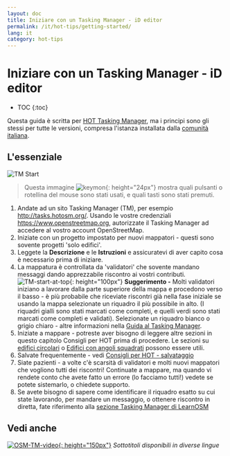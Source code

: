 ```yaml
---
layout: doc
title: Iniziare con un Tasking Manager - iD editor
permalink: /it/hot-tips/getting-started/
lang: it
category: hot-tips
---
```


Iniziare con un Tasking Manager - iD editor
============

- TOC
{:toc}

Questa guida è scritta per [HOT Tasking Manager](http://tasks.hotosm.org/), ma i principi sono gli stessi per tutte le versioni, compresa l'istanza installata dalla [comunità italiana](http://osmit-tm.wmflabs.org/).

L'essenziale
--------------

![TM Start][]

> Questa immagine ![keymon]{: height="24px"} mostra quali pulsanti o rotellina del mouse sono stati usati, e quali tasti sono stati premuti.

1. Andate ad un sito Tasking Manager (TM), per esempio <http://tasks.hotosm.org/>. Usando le vostre credenziali <https://www.openstreetmap.org>, autorizzate il Tasking Manager ad accedere al vostro account OpenStreetMap.
2. Iniziate con un progetto impostato per nuovi mappatori - questi sono sovente progetti 'solo edifici'.
3. Leggete la **Descrizione** e le **Istruzioni** e assicuratevi di aver capito cosa è necessario prima di iniziare.
4. La mappatura è controllata da 'validatori' che sovente mandano messaggi dando apprezzabile riscontro ai vostri contributi.
![TM-start-at-top]{: height="100px"}
**Suggerimento -** Molti validatori iniziano a lavorare dalla parte superiore della mappa e procedono verso il basso - è più probabile che riceviate riscontri già nella fase iniziale se usando la mappa selezionate un riquadro il più possibile in alto. (I riquadri gialli sono stati marcati come completi, e quelli verdi sono stati marcati come completi e validati). Selezionate un riquadro bianco o grigio chiaro - altre informazioni nella [Guida al Tasking Manager](/it/coordination/tasking-manager/).
5. Iniziate a mappare - potreste aver bisogno di leggere altre sezioni in questo capitolo Consigli per HOT prima di procedere. Le sezioni su [edifici circolari](/it/hot-tips/tracing-round-buildings/) o [Edifici con angoli squadrati](/it/hot-tips/tracing-rectangular-buildings/) possono essere utili.
6.  Salvate frequentemente - vedi [Consigli per HOT - salvataggio](/it/hot-tips/saving/)
4. Siate pazienti - a volte c'è scarsità di validatori e molti nuovi mappatori che vogliono tutti dei riscontri! Continuate a mappare, ma quando vi rendete conto che avete fatto un errore (lo facciamo tutti!) vedete se potete sistemarlo, o chiedete supporto.
5. Se avete bisogno di sapere come identificare il riquadro esatto su cui state lavorando, per mandare un messaggio, o ottenere riscontro in diretta, fate riferimento alla [sezione Tasking Manager di LearnOSM](/it/coordination/tasking-manager/#referring-to-a-particular-square-when-sending-an-email)

Vedi anche
---------

[![OSM-TM-video]{: height="150px"}](https://www.youtube.com/watch?v=_feTGQXLf_M&list=PLb9506_-6FMHZ3nwn9heri3xjQKrSq1hN&index=9 "Humanitarian OpenStreetMap Team - Tasking Manager Tutorial Videos")
*Sottotitoli disponibili in diverse lingue*


[TM-start-at-top]:/images/hot-tips/TM-start-at-top-1.png
[TM Start]:/images/hot-tips/tm_start.gif "Tasking Manager selecting a square and loading into the iD editor"
[keymon]:/images/hot-tips/keymon.png
[marcare il lavoro come completato]:/images/hot-tips/mark-task-as-done.png
[OSM-TM-video]: /images/hot-tips/OSM-TM-video.png "Humanitarian OpenStreetMap Team - Tasking Manager Tutorial Videos"
